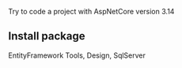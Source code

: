 Try to code a project with AspNetCore version 3.14

## Install package
EntityFramework Tools, Design, SqlServer
